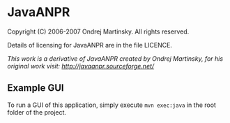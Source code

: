 # JavaANPR
Copyright (C) 2006-2007 Ondrej Martinsky. All rights reserved.

Details of licensing for JavaANPR are in the file LICENCE.

*This work is a derivative of JavaANPR created by Ondrej Martinsky, for his original work visit: http://javaanpr.sourceforge.net/*

## Example GUI

To run a GUI of this application, simply execute `mvn exec:java` in the root folder of the project.
